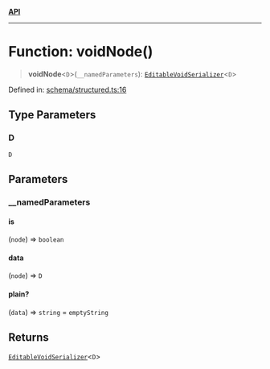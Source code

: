 [**API**](../API.md)

***

# Function: voidNode()

> **voidNode**\<`D`\>(`__namedParameters`): [`EditableVoidSerializer`](../interfaces/EditableVoidSerializer.md)\<`D`\>

Defined in: [schema/structured.ts:16](https://github.com/inokawa/edix/blob/17eb027c6558be0f6b434fe5269f1a66a1077362/src/schema/structured.ts#L16)

## Type Parameters

### D

`D`

## Parameters

### \_\_namedParameters

#### is

(`node`) => `boolean`

#### data

(`node`) => `D`

#### plain?

(`data`) => `string` = `emptyString`

## Returns

[`EditableVoidSerializer`](../interfaces/EditableVoidSerializer.md)\<`D`\>
